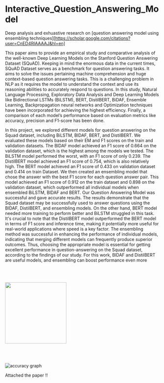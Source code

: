 # Interactive_Question_Answering_Model

Deep analysis and exhuastive research on [question answering model using ensembling techniques][https://scholar.google.com/citations?user=CnED4RIAAAAJ&hl=en]


This paper aims to provide an empirical study and comparative analysis of the well-known Deep Learning Models on the Stanford Question Answering Dataset (SQuAD). Keeping in mind the enormous data in the current times, SQuAD Dataset serves as a benchmark for question answering tasks. It aims to solve the issues pertaining machine comprehension and huge context-based question answering tasks. This is a challenging problem in NLP as it requires the model to understand the context and use its reasoning abilities to accurately respond to questions. In this study, Natural Language Processing, Exploratory Data Analysis and Deep Learning Models like Bidirectional LSTMs (BiLSTM), BERT, DistilBERT, BiDAF, Ensemble Learning, Backpropagation neural networks and Optimization techniques have been incorporated for achieving the highest efficiency. Finally, a comparison of each model’s performance based on evaluation metrics like accuracy, precision and F1-score has been done.





  In this project, we explored different models for question
answering on the Squad dataset, including BiLSTM, BIDAF,
BERT, and DistilBERT. We evaluated these models based on
their EM and F1 scores on the train and validation datasets. The
BIDAF model achieved an F1 score of 0.664 on the validation
dataset, which is the highest among the models we tested. The
BiLSTM model performed the worst, with an F1 score of only
0.239. The DistilBERT model achieved an F1 score of 0.754,
which is also relatively high. The BERT model achieved an F1
score of 0.433 on validation dataset and 0.414 on train Dataset.
We then created an ensembling model that chose the answer
with the best F1 score for each question answer pair. This model 
  achieved an F1 score of 0.912 on the train dataset and 0.898 on
the validation dataset, which outperformed all individual
models when ensembled BiLSTM, BIDAF and BERT.
Our Question Answering Model was successful and gave
accurate results. The results demonstrate that the Squad dataset
may be successfully used to answer questions using the BIDAF,
DistilBERT, and ensembling models. On the other hand, BERT
model needed more training to perform better and BiLSTM
struggled in this task. It's crucial to note that the DistilBERT
model outperformed the BERT model in terms of F1 score and
inference time, making it potentially more useful for real-world
applications where speed is a key factor. The ensembling
method was successful in enhancing the performance of
individual models, indicating that merging different models can
frequently produce superior outcomes. Thus, choosing the
appropriate model is essential for getting excellent performance
in question-answering on the Squad dataset, according to the
findings of our study. For this work, BIDAF and DistilBERT
are useful models, and ensembling can boost performance even
more

<img src="accuracy.jpeg" height=200 width=200 style="vertical-align:middle;margin:50 0 ">

![accuracy graph](accuracy.jpeg)










Attached the paper !!
